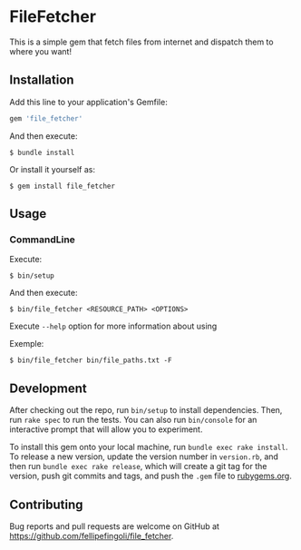 # FileFetcher

This is a simple gem that fetch files from internet and dispatch them to where you want!

## Installation

Add this line to your application's Gemfile:

```ruby
gem 'file_fetcher'
```

And then execute:

    $ bundle install

Or install it yourself as:

    $ gem install file_fetcher

## Usage

### CommandLine

Execute:

    $ bin/setup

And then execute:

    $ bin/file_fetcher <RESOURCE_PATH> <OPTIONS>

Execute `--help` option for more information about using

Exemple:

    $ bin/file_fetcher bin/file_paths.txt -F

## Development

After checking out the repo, run `bin/setup` to install dependencies. Then, run `rake spec` to run the tests. You can also run `bin/console` for an interactive prompt that will allow you to experiment.

To install this gem onto your local machine, run `bundle exec rake install`. To release a new version, update the version number in `version.rb`, and then run `bundle exec rake release`, which will create a git tag for the version, push git commits and tags, and push the `.gem` file to [rubygems.org](https://rubygems.org).

## Contributing

Bug reports and pull requests are welcome on GitHub at https://github.com/fellipefingoli/file_fetcher.
